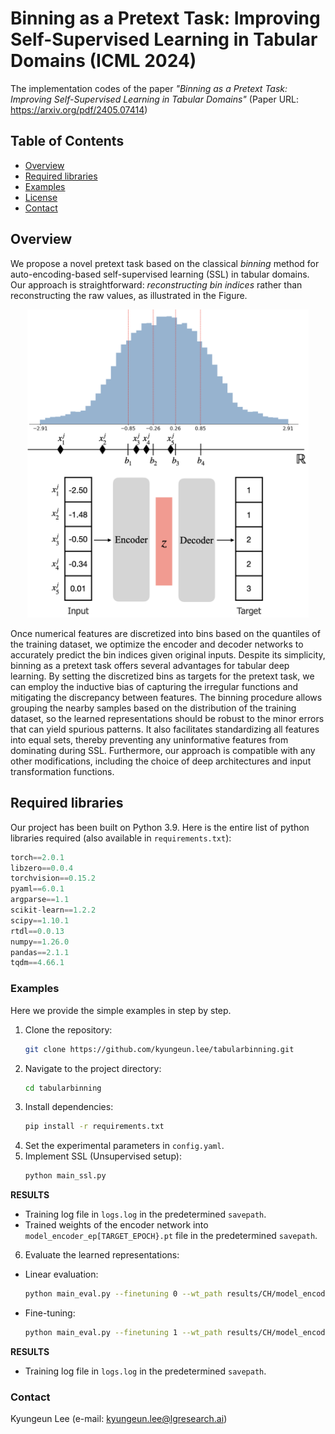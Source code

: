 # Binning as a Pretext Task: Improving Self-Supervised Learning in Tabular Domains (ICML 2024)
The implementation codes of the paper *"Binning as a Pretext Task: Improving Self-Supervised Learning in Tabular Domains"* 
(Paper URL: https://arxiv.org/pdf/2405.07414)

## Table of Contents
- [Overview](#overview)
- [Required libraries](#required-libraries)
- [Examples](#examples)
- [License](#license)
- [Contact](#contact)

## Overview
We propose a novel pretext task based on the classical *binning* method for auto-encoding-based self-supervised learning (SSL) in tabular domains. Our approach is straightforward: *reconstructing bin indices* rather than reconstructing the raw values, as illustrated in the Figure.
<p align="center">
<img src="./figures/figure1.png" alt="drawing" width="450"/>
</p>
    
Once numerical features are discretized into bins based on the quantiles of the training dataset, we optimize the encoder and decoder networks to accurately predict the bin indices given original inputs. Despite its simplicity, binning as a pretext task offers several advantages for tabular deep learning. By setting the discretized bins as targets for the pretext task, we can employ the inductive bias of capturing the irregular functions and mitigating the discrepancy between features. The binning procedure allows grouping the nearby samples based on the distribution of the training dataset, so the learned representations should be robust to the minor errors that can yield spurious patterns. It also facilitates standardizing all features into equal sets, thereby preventing any uninformative features from dominating during SSL. Furthermore, our approach is compatible with any other modifications, including the choice of deep architectures and input transformation functions.

## Required libraries
Our project has been built on Python 3.9. Here is the entire list of python libraries required (also available in `requirements.txt`):

``` swift
torch==2.0.1
libzero==0.0.4
torchvision==0.15.2
pyaml==6.0.1
argparse==1.1
scikit-learn==1.2.2
scipy==1.10.1
rtdl==0.0.13
numpy==1.26.0
pandas==2.1.1
tqdm==4.66.1
```

### Examples
Here we provide the simple examples in step by step.
1. Clone the repository:
    ```sh
    git clone https://github.com/kyungeun.lee/tabularbinning.git
    ```
2. Navigate to the project directory:
    ```sh
    cd tabularbinning
    ```
3. Install dependencies:
    ```sh
    pip install -r requirements.txt
    ```
4. Set the experimental parameters in `config.yaml`.
5. Implement SSL (Unsupervised setup):
    ```sh
    python main_ssl.py
    ```
**RESULTS**
- Training log file in `logs.log` in the predetermined `savepath`.
- Trained weights of the encoder network into `model_encoder_ep[TARGET_EPOCH}.pt` file in the predetermined `savepath`.
6. Evaluate the learned representations:
- Linear evaluation:
    ```sh
    python main_eval.py --finetuning 0 --wt_path results/CH/model_encoder_ep1000.pt
    ```
- Fine-tuning:
    ```sh
    python main_eval.py --finetuning 1 --wt_path results/CH/model_encoder_ep1000.pt
    ```
**RESULTS**
- Training log file in `logs.log` in the predetermined `savepath`.

### Contact
Kyungeun Lee (e-mail: kyungeun.lee@lgresearch.ai)
